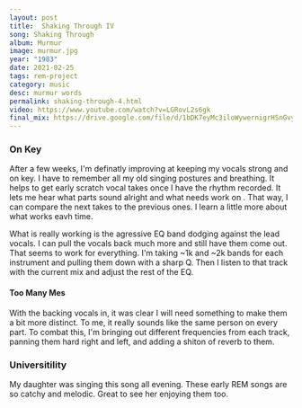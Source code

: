 ```yaml
---
layout: post
title:  Shaking Through IV
song: Shaking Through
album: Murmur
image: murmur.jpg
year: "1983"
date: 2021-02-25
tags: rem-project
category: music
desc: murmur words
permalink: shaking-through-4.html
video: https://www.youtube.com/watch?v=LGRovL2s6gk
final_mix: https://drive.google.com/file/d/1bDK7eyMc3iloWywernigrHSnGvyKRCkq/view?usp=sharing
---
```


### On Key
After a few weeks, I'm definatly improving at keeping my vocals strong and on key. I have to remember all my old singing postures and breathing. It helps to get early scratch vocal takes once I have the rhythm recorded. It lets me hear what parts sound alright and what needs work on . That way, I can compare the next takes to the previous ones. I learn a little more about what works eavh time.

What is really working is the agressive EQ band dodging against the lead vocals. I can pull the vocals back much more and still have them come out. That seems to work for everything. I'm taking ~1k and ~2k bands for each instrument and pulling them down with a sharp Q. Then I listen to that track with the current mix and adjust the rest of the EQ.

#### Too Many Mes
With the backing vocals in, it was clear I will need something to make them a bit more distinct. To me, it really sounds like the same person on every part. To combat this, I'm bringing out different frequencies from each track, panning them hard right and left, and adding a shiton of reverb to them.

### Universitility
My daughter was singing this song all evening. These early REM songs are so catchy and melodic. Great to see her enjoying them too.

